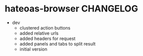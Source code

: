 hateoas-browser CHANGELOG
=========================

* dev
  - clustered action buttons
  - added relative urls
  - added headers for request
  - added panels and tabs to split result
  - initial version
